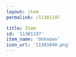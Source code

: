 ```yaml
---
layout: item
permalink: /11301197

title: Item
id: '11301197'
item_name: 'Unknown'
icon_url: '11301040.png'
---
```

